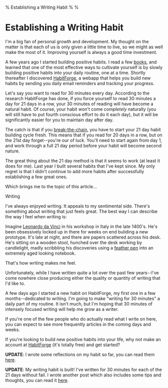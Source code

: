 % Establishing a Writing Habit
%
%

Establishing a Writing Habit
============================

I'm a big fan of personal growth and development. My thought on the
matter is that each of us is only given a little time to live, so we
might as well make the most of it. Improving yourself is always a good
time investment.

A few years ago I started building positive habits. I read a few
[books](http://www.shelfluv.com/rdegges "My Reading List"), and learned
that one of the most effective ways to cultivate yourself is by slowly
building positive habits into your daily routine, one at a time. Shortly
thereafter I discovered
[HabitForge](http://habitforge.com/ "HabitForge"), a webapp that helps
you build new habits by sending you daily email reminders and tracking
your progress.

Let's say you want to read for 30 minutes every day. According to the
research HabitForge has done, if you force yourself to read 30 minutes a
day for 21 days in a row, your 30 minutes of reading will have become a
natural habit. Of course, your habit won't come *completely* naturally
(you will still have to put fourth conscious effort to do it each day),
but it will be significantly easier for you to maintain day after day.

The catch is that if you
[break-the-chain](http://www.writersstore.com/system/0001/4643/don_t-break-the-chain-calendar-year_medium.jpg "Jerry Seinfeld Calendar"),
you have to start your 21 day habit building cycle fresh. This means
that if you read for 20 days in a row, but on the 21st day
forget--you're our of luck. You'll need to start again from day 1, and
work through a full 21 day period before your habit will become second
nature.

The great thing about the 21 day method is that it seems to work (at
least it does for me). Last year I built several habits that I've kept
since. My only regret is that I didn't continue to add more habits after
successfully establishing a few great ones.

Which brings me to the topic of this article...

Writing

I've always enjoyed writing. It appeals to my sentimental side. There's
something about writing that just feels great. The best way I can
describe the way I feel when writing is:

Imagine [Leonardo da
Vinci](http://en.wikipedia.org/wiki/Leonardo_da_Vinci "Leonardo da Vinci")
in his workshop in Italy in the late 1400's. He's been obsessively
locked up in there for weeks on end buliding a new prototype. It's late
at night, and there are papers scattered across his desk. He's sitting
on a wooden stool, hunched over the desk working by candlelight, madly
scribbling his discoveries using a [feather
pen](http://images4.wikia.nocookie.net/__cb20061214140705/uncyclopedia/images/0/0c/Feather_Pen_scan.jpg "Feather Pen")
into an extremely aged looking notebook.

That's how writing makes me feel.

Unfortunately, while I have written quite a lot over the past few
years--I've come nowhere close producing either the quality or quantity
of writing that I'd like to.

A few days ago I started a new habit on HabitForge, my first one in a
few months--dedicated to writing. I'm going to make "writing for 30
minutes" a daily part of my routine. It isn't much, but I'm hoping that
30 minutes of intensely focused writing will help me grow as a writer.

If you're one of the few people who do actually read what I write on
here, you can expect to see more frequently articles in the coming days
and weeks.

If you're looking to build new positive habits into your life, why not
make an account at [HabitForge](http://habitforge.com/ "HabitForge")
(it's totally free) and get started?

**UPDATE**: I wrote some reflections on my habit so far, you can read
them
[here](http://rdegges.com/what-ive-learned-about-writing-so-far "What I've Learned About Writing (So Far)").

**UPDATE**: My writing habit is built! I've written for 30 minutes for
each of the 21 days without fail. I wrote another post which also
includes some tips and thoughts, you can read it
[here](http://rdegges.com/writing-habit-complete "Writing Habit - Complete").
